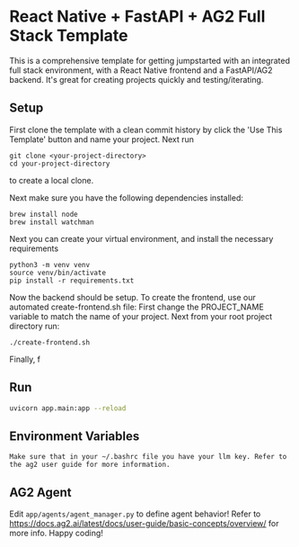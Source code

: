 # React Native + FastAPI + AG2 Full Stack Template

This is a comprehensive template for getting jumpstarted with an integrated full stack environment, with a React Native frontend and a FastAPI/AG2 backend. It's great for creating projects quickly and testing/iterating.

## Setup
First clone the template with a clean commit history by click the 'Use This Template' button and name your project. Next run 
```
git clone <your-project-directory>
cd your-project-directory
```
to create a local clone.

Next make sure you have the following dependencies installed: 

```
brew install node
brew install watchman
```

Next you can create your virtual environment, and install the necessary requirements

```
python3 -m venv venv
source venv/bin/activate
pip install -r requirements.txt
```
Now the backend should be setup. To create the frontend, use our automated create-frontend.sh file:
First change the PROJECT_NAME variable to match the name of your project. Next from your root project directory run: 
```
./create-frontend.sh
```
Finally, f
## Run
```bash
uvicorn app.main:app --reload
```

## Environment Variables
```
Make sure that in your ~/.bashrc file you have your llm key. Refer to the ag2 user guide for more information.

```

## AG2 Agent
Edit `app/agents/agent_manager.py` to define agent behavior! Refer to https://docs.ag2.ai/latest/docs/user-guide/basic-concepts/overview/ for more info. Happy coding!
